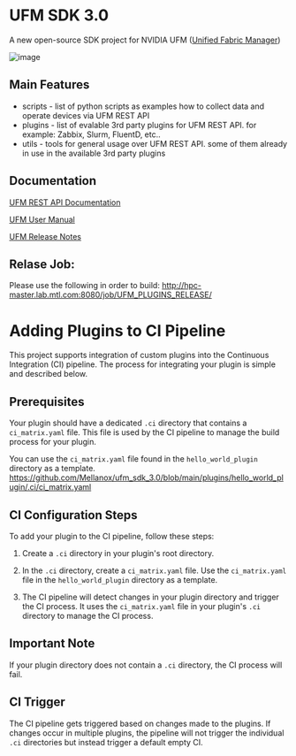 # UFM SDK 3.0



A new open-source SDK project for NVIDIA UFM ([Unified Fabric Manager](https://www.nvidia.com/en-us/networking/infiniband/ufm/))

![image](https://user-images.githubusercontent.com/3473601/166264210-740f11cd-e890-4e40-ad97-c95fafe32591.png)

## Main Features 

- scripts - list of python scripts as examples how to collect data and operate devices via UFM REST API
- plugins - list of evalable 3rd party plugins for UFM REST API. for example: Zabbix, Slurm, FluentD, etc..  
- utils   - tools for general usage over UFM REST API. some of them already in use in the available 3rd party plugins







## Documentation

[UFM REST API Documentation](https://docs.nvidia.com/networking/display/UFMEnterpriseRESTAPILatest)

[UFM User Manual](https://docs.nvidia.com/networking/display/UFMEnterpriseUMLatest)

[UFM Release Notes](https://docs.nvidia.com/networking/display/UFMEnterpriseUMLatest/Release+Notes)



## Relase Job:
Please use the following in order to build:
http://hpc-master.lab.mtl.com:8080/job/UFM_PLUGINS_RELEASE/
    

# Adding Plugins to CI Pipeline

This project supports integration of custom plugins into the Continuous Integration (CI) pipeline. The process for integrating your plugin is simple and described below.

## Prerequisites

Your plugin should have a dedicated `.ci` directory that contains a `ci_matrix.yaml` file. This file is used by the CI pipeline to manage the build process for your plugin.

You can use the `ci_matrix.yaml` file found in the `hello_world_plugin` directory as a template.
https://github.com/Mellanox/ufm_sdk_3.0/blob/main/plugins/hello_world_plugin/.ci/ci_matrix.yaml


## CI Configuration Steps

To add your plugin to the CI pipeline, follow these steps:

1. Create a `.ci` directory in your plugin's root directory.

2. In the `.ci` directory, create a `ci_matrix.yaml` file. Use the `ci_matrix.yaml` file in the `hello_world_plugin` directory as a template.

3. The CI pipeline will detect changes in your plugin directory and trigger the CI process. It uses the `ci_matrix.yaml` file in your plugin's `.ci` directory to manage the CI process.

## Important Note

If your plugin directory does not contain a `.ci` directory, the CI process will fail.

## CI Trigger

The CI pipeline gets triggered based on changes made to the plugins. If changes occur in multiple plugins, the pipeline will not trigger the individual `.ci` directories but instead trigger a default empty CI.

